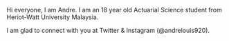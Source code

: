 Hi everyone, I am Andre. I am an 18 year old Actuarial Science student from Heriot-Watt University Malaysia.

I am glad to connect with you at Twitter & Instagram (@andrelouis920).

<!---
andreang-0920/andreang-0920 is a ✨ special ✨ repository because its `README.md` (this file) appears on your GitHub profile.
You can click the Preview link to take a look at your changes.
--->
